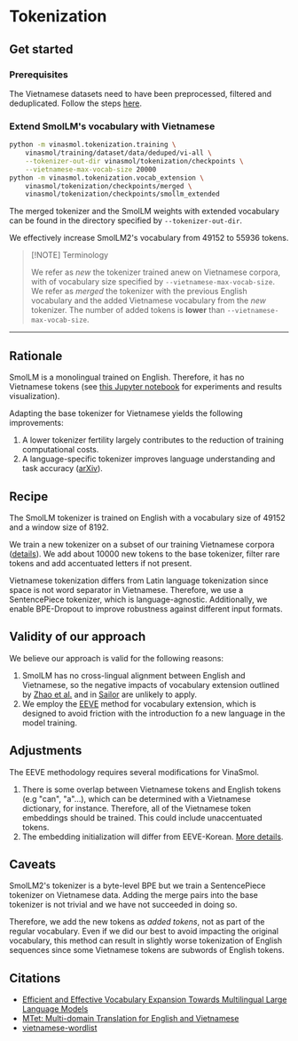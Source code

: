 # Tokenization

## Get started

### Prerequisites

The Vietnamese datasets need to have been preprocessed, filtered and deduplicated. Follow the steps [here](../training/dataset/README.md).

### Extend SmolLM's vocabulary with Vietnamese

```bash
python -m vinasmol.tokenization.training \
    vinasmol/training/dataset/data/deduped/vi-all \
    --tokenizer-out-dir vinasmol/tokenization/checkpoints \
    --vietnamese-max-vocab-size 20000
python -m vinasmol.tokenization.vocab_extension \
    vinasmol/tokenization/checkpoints/merged \
    vinasmol/tokenization/checkpoints/smollm_extended
```

The merged tokenizer and the SmolLM weights with extended vocabulary can be found in the
directory specified by `--tokenizer-out-dir`.

We effectively increase SmolLM2's vocabulary from 49152 to 55936 tokens.

> [!NOTE] Terminology
> 
> We refer as *new* the tokenizer trained anew on Vietnamese corpora, with of vocabulary size specified by `--vietnamese-max-vocab-size`.
> We refer as *merged* the tokenizer with the previous English vocabulary and the added Vietnamese vocabulary from the *new* tokenizer. The number of added tokens is **lower** than `--vietnamese-max-vocab-size`.

---

## Rationale

SmolLM is a monolingual trained on English. Therefore, it has no Vietnamese tokens (see [this Jupyter notebook](./language_exploration_smollm.ipynb) for experiments and results visualization).

Adapting the base tokenizer for Vietnamese yields the following improvements:
1. A lower tokenizer fertility largely contributes to the reduction of training computational costs.
2. A language-specific tokenizer improves language understanding and task accuracy ([arXiv](https://arxiv.org/abs/2502.12560v2)).

## Recipe

The SmolLM tokenizer is trained on English with a vocabulary size of 49152 and a window size of 8192.

We train a new tokenizer on a subset of our training Vietnamese corpora ([details](../training/dataset/README.md)). We add about 10000 new tokens to the base tokenizer, filter rare tokens and add accentuated letters if not present.

Vietnamese tokenization differs from Latin language tokenization since space is not word separator in Vietnamese. Therefore, we use a SentencePiece tokenizer, which is language-agnostic. Additionally, we enable BPE-Dropout to improve robustness against different input formats.

## Validity of our approach

We believe our approach is valid for the following reasons:

1. SmolLM has no cross-lingual alignment between English and Vietnamese, so the negative impacts of vocabulary extension outlined by [Zhao et al.](https://arxiv.org/abs/2401.01055) and in [Sailor](https://arxiv.org/abs/2404.03608) are unlikely to apply.
2. We employ the [EEVE](https://arxiv.org/abs/2402.14714v1) method for vocabulary extension, which is designed to avoid friction with the introduction fo a new language in the model training.

## Adjustments

The EEVE methodology requires several modifications for VinaSmol.

1. There is some overlap between Vietnamese tokens and English tokens (e.g "can", "a"...), which can be determined with a Vietnamese dictionary, for instance. Therefore, all of the Vietnamese token embeddings should be trained. This could include unaccentuated tokens.
2. The embedding initialization will differ from EEVE-Korean. [More details](../training/README.md#embedding-initialization).

## Caveats

SmolLM2's tokenizer is a byte-level BPE but we train a SentencePiece tokenizer on Vietnamese data. Adding the merge pairs into the base tokenizer is not trivial and we have not succeeded in doing so.

Therefore, we add the new tokens as *added tokens*, not as part of the regular vocabulary. Even if we did our best to avoid impacting the original vocabulary, this method can result in slightly worse tokenization of English sequences since some Vietnamese tokens are subwords of English tokens.

## Citations

- [Efficient and Effective Vocabulary Expansion Towards Multilingual Large Language Models](https://arxiv.org/abs/2402.14714v1)
- [MTet: Multi-domain Translation for English and Vietnamese](https://doi.org/10.48550/arxiv.2210.05610)
- [vietnamese-wordlist](https://github.com/duyet/vietnamese-wordlist)
